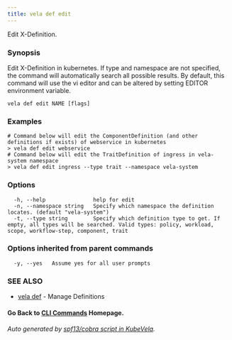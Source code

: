 ```yaml
---
title: vela def edit
---
```


Edit X-Definition.

### Synopsis

Edit X-Definition in kubernetes. If type and namespace are not specified, the command will automatically search all possible results.
By default, this command will use the vi editor and can be altered by setting EDITOR environment variable.

```
vela def edit NAME [flags]
```

### Examples

```
# Command below will edit the ComponentDefinition (and other definitions if exists) of webservice in kubernetes
> vela def edit webservice
# Command below will edit the TraitDefinition of ingress in vela-system namespace
> vela def edit ingress --type trait --namespace vela-system
```

### Options

```
  -h, --help               help for edit
  -n, --namespace string   Specify which namespace the definition locates. (default "vela-system")
  -t, --type string        Specify which definition type to get. If empty, all types will be searched. Valid types: policy, workload, scope, workflow-step, component, trait
```

### Options inherited from parent commands

```
  -y, --yes   Assume yes for all user prompts
```

### SEE ALSO

* [vela def](vela_def)	 - Manage Definitions

#### Go Back to [CLI Commands](vela) Homepage.


###### Auto generated by [spf13/cobra script in KubeVela](https://github.com/kubevela/kubevela/tree/master/hack/docgen).
